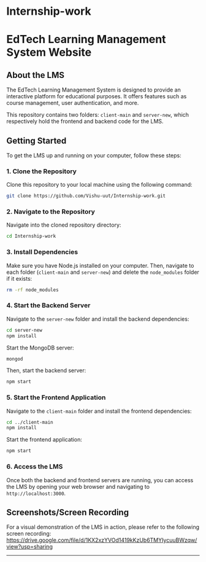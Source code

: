 # Internship-work

# EdTech Learning Management System Website
## About the LMS

The EdTech Learning Management System is designed to provide an interactive platform for educational purposes. It offers features such as course management, user authentication, and more.

This repository contains two folders: `client-main` and `server-new`, which respectively hold the frontend and backend code for the LMS.

## Getting Started

To get the LMS up and running on your computer, follow these steps:

### 1. Clone the Repository

Clone this repository to your local machine using the following command:

```bash
git clone https://github.com/Vishu-uut/Internship-work.git
```

### 2. Navigate to the Repository

Navigate into the cloned repository directory:

```bash
cd Internship-work
```

### 3. Install Dependencies

Make sure you have Node.js installed on your computer. Then, navigate to each folder (`client-main` and `server-new`) and delete the `node_modules` folder if it exists:

```bash
rm -rf node_modules
```

### 4. Start the Backend Server

Navigate to the `server-new` folder and install the backend dependencies:

```bash
cd server-new
npm install
```

Start the MongoDB server:

```bash
mongod
```

Then, start the backend server:

```bash
npm start
```

### 5. Start the Frontend Application

Navigate to the `client-main` folder and install the frontend dependencies:

```bash
cd ../client-main
npm install
```

Start the frontend application:

```bash
npm start
```

### 6. Access the LMS

Once both the backend and frontend servers are running, you can access the LMS by opening your web browser and navigating to `http://localhost:3000`.



## Screenshots/Screen Recording

For a visual demonstration of the LMS in action, please refer to the following screen recording: https://drive.google.com/file/d/1KX2xzYVOd1419kKzUb6TMYIycuuBWzqw/view?usp=sharing

---
